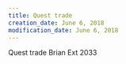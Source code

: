 ```yaml
---
title: Quest trade
creation_date: June 6, 2018
modification_date: June 6, 2018
---
```



Quest trade 
Brian
Ext 2033
